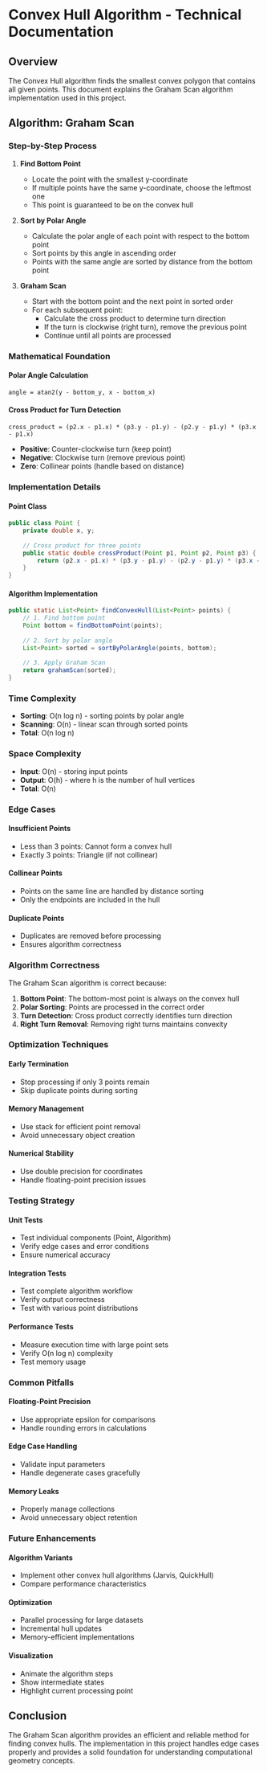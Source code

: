 # Convex Hull Algorithm - Technical Documentation

## Overview

The Convex Hull algorithm finds the smallest convex polygon that contains all given points. This document explains the Graham Scan algorithm implementation used in this project.

## Algorithm: Graham Scan

### Step-by-Step Process

1. **Find Bottom Point**
   - Locate the point with the smallest y-coordinate
   - If multiple points have the same y-coordinate, choose the leftmost one
   - This point is guaranteed to be on the convex hull

2. **Sort by Polar Angle**
   - Calculate the polar angle of each point with respect to the bottom point
   - Sort points by this angle in ascending order
   - Points with the same angle are sorted by distance from the bottom point

3. **Graham Scan**
   - Start with the bottom point and the next point in sorted order
   - For each subsequent point:
     - Calculate the cross product to determine turn direction
     - If the turn is clockwise (right turn), remove the previous point
     - Continue until all points are processed

### Mathematical Foundation

#### Polar Angle Calculation
```
angle = atan2(y - bottom_y, x - bottom_x)
```

#### Cross Product for Turn Detection
```
cross_product = (p2.x - p1.x) * (p3.y - p1.y) - (p2.y - p1.y) * (p3.x - p1.x)
```

- **Positive**: Counter-clockwise turn (keep point)
- **Negative**: Clockwise turn (remove previous point)
- **Zero**: Collinear points (handle based on distance)

### Implementation Details

#### Point Class
```java
public class Point {
    private double x, y;
    
    // Cross product for three points
    public static double crossProduct(Point p1, Point p2, Point p3) {
        return (p2.x - p1.x) * (p3.y - p1.y) - (p2.y - p1.y) * (p3.x - p1.x);
    }
}
```

#### Algorithm Implementation
```java
public static List<Point> findConvexHull(List<Point> points) {
    // 1. Find bottom point
    Point bottom = findBottomPoint(points);
    
    // 2. Sort by polar angle
    List<Point> sorted = sortByPolarAngle(points, bottom);
    
    // 3. Apply Graham Scan
    return grahamScan(sorted);
}
```

### Time Complexity

- **Sorting**: O(n log n) - sorting points by polar angle
- **Scanning**: O(n) - linear scan through sorted points
- **Total**: O(n log n)

### Space Complexity

- **Input**: O(n) - storing input points
- **Output**: O(h) - where h is the number of hull vertices
- **Total**: O(n)

### Edge Cases

#### Insufficient Points
- Less than 3 points: Cannot form a convex hull
- Exactly 3 points: Triangle (if not collinear)

#### Collinear Points
- Points on the same line are handled by distance sorting
- Only the endpoints are included in the hull

#### Duplicate Points
- Duplicates are removed before processing
- Ensures algorithm correctness

### Algorithm Correctness

The Graham Scan algorithm is correct because:

1. **Bottom Point**: The bottom-most point is always on the convex hull
2. **Polar Sorting**: Points are processed in the correct order
3. **Turn Detection**: Cross product correctly identifies turn direction
4. **Right Turn Removal**: Removing right turns maintains convexity

### Optimization Techniques

#### Early Termination
- Stop processing if only 3 points remain
- Skip duplicate points during sorting

#### Memory Management
- Use stack for efficient point removal
- Avoid unnecessary object creation

#### Numerical Stability
- Use double precision for coordinates
- Handle floating-point precision issues

### Testing Strategy

#### Unit Tests
- Test individual components (Point, Algorithm)
- Verify edge cases and error conditions
- Ensure numerical accuracy

#### Integration Tests
- Test complete algorithm workflow
- Verify output correctness
- Test with various point distributions

#### Performance Tests
- Measure execution time with large point sets
- Verify O(n log n) complexity
- Test memory usage

### Common Pitfalls

#### Floating-Point Precision
- Use appropriate epsilon for comparisons
- Handle rounding errors in calculations

#### Edge Case Handling
- Validate input parameters
- Handle degenerate cases gracefully

#### Memory Leaks
- Properly manage collections
- Avoid unnecessary object retention

### Future Enhancements

#### Algorithm Variants
- Implement other convex hull algorithms (Jarvis, QuickHull)
- Compare performance characteristics

#### Optimization
- Parallel processing for large datasets
- Incremental hull updates
- Memory-efficient implementations

#### Visualization
- Animate the algorithm steps
- Show intermediate states
- Highlight current processing point

## Conclusion

The Graham Scan algorithm provides an efficient and reliable method for finding convex hulls. The implementation in this project handles edge cases properly and provides a solid foundation for understanding computational geometry concepts.
